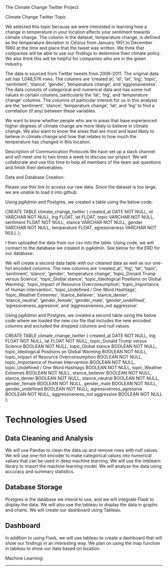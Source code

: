 The Climate Change Twitter Project


Climate Change Twitter Topic

We selected this topic because we were interested in learning how a change in temperature in your location affects your sentiment towards climate change. The column in the dataset, temperature change, is defined as the temperature deviation in Celsius from January 1951 to December 1980 at the time and place that the tweet was written. We think that companies will be able to use our findings to determine their climate policy. We also think this will be helpful for companies who are in the green industry. 

The data is sourced from Twitter tweets from 2006-2011. The original data set has 1,048,576 rows. The columns are ‘created at’, ‘id’, ‘lat’, ‘lng’, ‘topic’, ‘sentiment’, ‘stance’, ‘gender’, ‘temperature change’, and ‘aggressiveness’. The data consists of categorical and numerical data and has some null values in certain columns, particularly the ‘lat’, ‘lng’, and ‘temperature change’ columns. The columns of particular interest for us in this analysis are the ‘sentiment’, ‘stance’, ‘temperature change’, ‘lat’, and ‘lng’ to find a correlation (if any) between these variables.

We want to know whether people who are in areas that have experienced higher degrees of climate change are more likely to believe in climate change. We also want to know the areas that are most and least likely to believe in climate change and how that relates to how much the temperature has changed in this location.


Description of Communication Protocols
We have set up a slack channel and will meet one to two times a week to discuss our project. We will collaborate and use this time to help all members of the team ask questions and finish their deliverables. 


Data and Database Creation: 

Please use this link to access our raw data. Since the dataset is too large, we are unable to load it into github.

Using pgAdmin and Postgres, we created a table using the below code:

CREATE TABLE climate_change_twitter (
    created_at DATE NOT NULL, 
    id VARCHAR NOT NULL,
    lng FLOAT,
    lat FLOAT, 
    topic VARCHAR NOT NULL,
    sentiment FLOAT NOT NULL,
    stance VARCHAR NOT NULL,
    gender VARCHAR NOT NULL,
    temperature FLOAT,
    agressiveness VARCHAR NOT NULL
);

I then uploaded the data from our csv into the table. Using code, we will connect to the database we created in pgAdmin. See below for the ERD for our database:


We will create a second data table with our cleaned data as well as our one-hot encoded columns.  The new columns are ‘created_at’, ‘lng’, ‘lat’, ‘topic’, ‘sentiment’, ‘stance’, ‘gender’, ‘temperature change’, ‘topic_Donald Trump versus Science’, ‘topic_Global stance’, ‘topic_Ideological Positions on Global Warming’, ‘topic_Impact of Resource Overconsumption’, ‘topic_Importance of Human Intervantion’, ‘topic_Undefined / One Word Hashtags’, ‘topic_Weather Extremes’, ‘stance_believer’, ‘stance_denier’, ‘stance_neutral’, ‘gender_female’, ‘gender_male’, ‘gender_undefined’, ‘agressiveness_agressive’, and ‘aggressiveness_not aggressive’.

Using pgAdmin and Postgres, we created a second table using the below code where we loaded the new csv file that includes the new encoded columns and excluded the dropped columns and null values.

CREATE TABLE climate_change_twitter (
    created_at DATE NOT NULL, 
    lng FLOAT NOT NULL,
    lat FLOAT NOT NULL, 
    topic_Donald Trump versus Science BOOLEAN NOT NULL,
topic_Global stance BOOLEAN NOT NULL,
topic_Ideological Positions on Global Warming BOOLEAN NOT NULL,
topic_Impact of Resource Overconsumption BOOLEAN NOT NULL,
topic_Importance of Human Intervantion BOOLEAN NOT NULL,
topic_Undefined / One Word Hashtags BOOLEAN NOT NULL,
topic_Weather Extremes BOOLEAN NOT NULL,
stance_believer BOOLEAN NOT NULL,
stance_denier BOOLEAN NOT NULL,
stance_neutral BOOLEAN NOT NULL,
gender_female BOOLEAN NOT NULL,
gender_male BOOLEAN NOT NULL,
gender_undefined BOOLEAN NOT NULL,
agressiveness_agressive BOOLEAN NOT NULL,
aggressiveness_not aggressive BOOLEAN NOT NULL
);

# Technologies Used

## Data Cleaning and Analysis
We will use Pandas to clean the data up and remove rows with null values. We will use one-hot encoder to make categorical values into numerical values that can be used in deep machine learning. We will use the imblearn library to import the machine learning model. We will analyze the data using accuracy and summary statistics.

## Database Storage

Postgres is the database we intend to use, and we will integrate Flask to display the data. We will also use the tableau to display the data in graphs and charts. We will create our dashboard using Tableau.

## Dashboard

In addition to using Flask, we will use tableau to create a dashboard that will show our findings in an interesting way. We plan on using the map function in tableau to show our data based on location.


Machine Learning:
****
